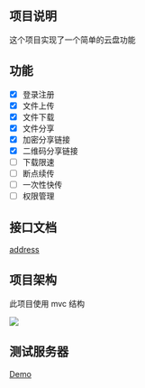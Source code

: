 ## 项目说明

这个项目实现了一个简单的云盘功能



## 功能

* [x] 登录注册
* [x] 文件上传
* [x] 文件下载
* [x] 文件分享
* [x] 加密分享链接
* [x] 二维码分享链接
* [ ] 下载限速
* [ ] 断点续传
* [ ] 一次性快传
* [ ] 权限管理

## 接口文档

[address](https://documenter.getpostman.com/view/10730207/T1DtdaYy)

## 项目架构

此项目使用 mvc 结构

![](https://img2020.cnblogs.com/blog/1823594/202007/1823594-20200730042211576-1233282203.png)


## 测试服务器
[Demo](http://47.98.57.152:8080/)


